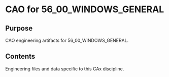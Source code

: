 # CAO for 56_00_WINDOWS_GENERAL

## Purpose
CAO engineering artifacts for 56_00_WINDOWS_GENERAL.

## Contents
Engineering files and data specific to this CAx discipline.
